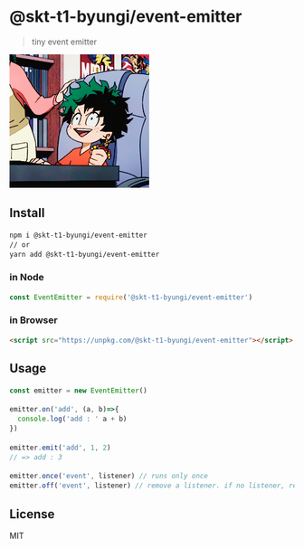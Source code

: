 # @skt-t1-byungi/event-emitter
> tiny event emitter

![bakabaka](./baka.gif)

## Install
```sh
npm i @skt-t1-byungi/event-emitter
// or
yarn add @skt-t1-byungi/event-emitter
```

### in Node
```js
const EventEmitter = require('@skt-t1-byungi/event-emitter')
```
### in Browser
```html
<script src="https://unpkg.com/@skt-t1-byungi/event-emitter"></script>
```

## Usage
```js
const emitter = new EventEmitter()

emitter.on('add', (a, b)=>{
  console.log('add : ' a + b)
})

emitter.emit('add', 1, 2)
// => add : 3

emitter.once('event', listener) // runs only once
emitter.off('event', listener) // remove a listener. if no listener, remove all listeners.
```

## License
MIT